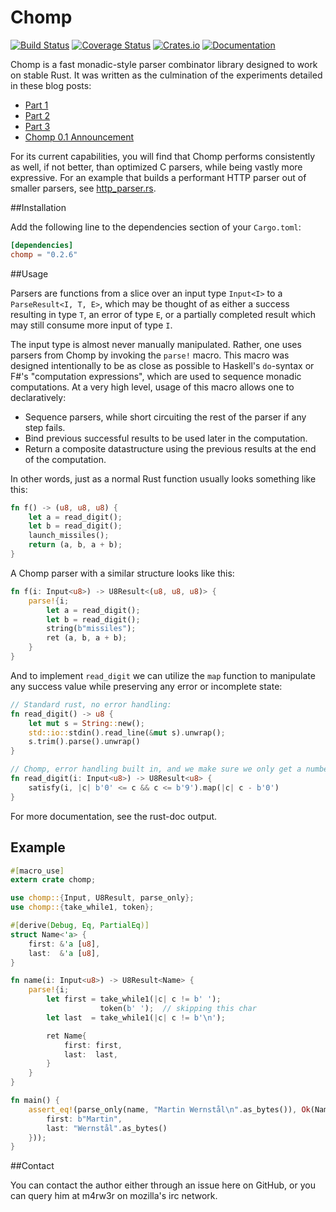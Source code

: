 # Chomp

[![Build Status](https://travis-ci.org/m4rw3r/chomp.svg?branch=master)](https://travis-ci.org/m4rw3r/chomp)
[![Coverage Status](https://coveralls.io/repos/m4rw3r/chomp/badge.svg?branch=master&service=github)](https://coveralls.io/github/m4rw3r/chomp?branch=master)
[![Crates.io](https://img.shields.io/crates/v/chomp.svg)](https://crates.io/crates/chomp)
[![Documentation](https://img.shields.io/badge/rustdoc-documentation-blue.svg)](http://m4rw3r.github.io/chomp)

Chomp is a fast monadic-style parser combinator library designed to work on stable Rust. It was written as the culmination of the experiments detailed in these blog posts:

* [Part 1](http://m4rw3r.github.io/parser-combinator-experiments-rust/)
* [Part 2](http://m4rw3r.github.io/parser-combinator-experiments-errors)
* [Part 3](http://m4rw3r.github.io/parser-combinator-experiments-part-3)
* [Chomp 0.1 Announcement](http://m4rw3r.github.io/parser-combinators-road-chomp-0-1/)

For its current capabilities, you will find that Chomp performs consistently as well, if not better, than optimized C parsers, while being vastly more expressive. For an example that builds a performant HTTP parser out of smaller parsers, see [http_parser.rs](examples/http_parser.rs).

##Installation

Add the following line to the dependencies section of your `Cargo.toml`:

```toml
[dependencies]
chomp = "0.2.6"
```

##Usage

Parsers are functions from a slice over an input type `Input<I>` to a `ParseResult<I, T, E>`, which may be thought of as either a success resulting in type `T`, an error of type `E`, or a partially completed result which may still consume more input of type `I`.

The input type is almost never manually manipulated. Rather, one uses parsers from Chomp by invoking the `parse!` macro. This macro was designed intentionally to be as close as possible to Haskell's `do`-syntax or F#'s "computation expressions", which are used to sequence monadic computations. At a very high level, usage of this macro allows one to declaratively:

* Sequence parsers, while short circuiting the rest of the parser if any step fails.
* Bind previous successful results to be used later in the computation.
* Return a composite datastructure using the previous results at the end of the computation.

In other words, just as a normal Rust function usually looks something like this:

```rust
fn f() -> (u8, u8, u8) {
    let a = read_digit();
    let b = read_digit();
    launch_missiles();
    return (a, b, a + b);
}
```

A Chomp parser with a similar structure looks like this:

```rust
fn f(i: Input<u8>) -> U8Result<(u8, u8, u8)> {
    parse!{i;
        let a = read_digit();
        let b = read_digit();
        string(b"missiles");
        ret (a, b, a + b);
    }
} 
```

And to implement `read_digit` we can utilize the `map` function to manipulate any success value while preserving any error or incomplete state:

```rust
// Standard rust, no error handling:
fn read_digit() -> u8 {
    let mut s = String::new();
    std::io::stdin().read_line(&mut s).unwrap();
    s.trim().parse().unwrap()
}

// Chomp, error handling built in, and we make sure we only get a number:
fn read_digit(i: Input<u8>) -> U8Result<u8> {
    satisfy(i, |c| b'0' <= c && c <= b'9').map(|c| c - b'0')
}
```

For more documentation, see the rust-doc output.

## Example

```rust
#[macro_use]
extern crate chomp;

use chomp::{Input, U8Result, parse_only};
use chomp::{take_while1, token};

#[derive(Debug, Eq, PartialEq)]
struct Name<'a> {
    first: &'a [u8],
    last:  &'a [u8],
}

fn name(i: Input<u8>) -> U8Result<Name> {
    parse!{i;
        let first = take_while1(|c| c != b' ');
                    token(b' ');  // skipping this char
        let last  = take_while1(|c| c != b'\n');

        ret Name{
            first: first,
            last:  last,
        }
    }
}

fn main() {
    assert_eq!(parse_only(name, "Martin Wernstål\n".as_bytes()), Ok(Name{
        first: b"Martin",
        last: "Wernstål".as_bytes()
    }));
}
```

##Contact

You can contact the author either through an issue here on GitHub, or you can query him at m4rw3r on mozilla's irc network.
